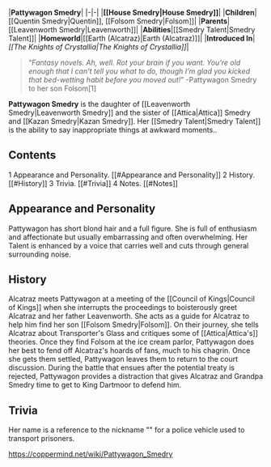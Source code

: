 |**Pattywagon Smedry**|
|-|-|
|**[[House Smedry\|House Smedry]]**|
|**Children**|[[Quentin Smedry\|Quentin]], [[Folsom Smedry\|Folsom]]|
|**Parents**|[[Leavenworth Smedry\|Leavenworth]]|
|**Abilities**|[[Smedry Talent\|Smedry Talent]]|
|**Homeworld**|[[Earth (Alcatraz)\|Earth (Alcatraz)]]|
|**Introduced In**|*[[The Knights of Crystallia\|The Knights of Crystallia]]*|

>“*Fantasy novels. Ah, well. Rot your brain if you want. You’re old enough that I can’t tell you what to do, though I’m glad you kicked that bed-wetting habit before you moved out!*”
\-Pattywagon Smedry to her son Folsom[1]


**Pattywagon Smedry** is the daughter of [[Leavenworth Smedry\|Leavenworth Smedry]] and the sister of [[Attica\|Attica]] Smedry and [[Kazan Smedry\|Kazan Smedry]]. Her [[Smedry Talent\|Smedry Talent]] is the ability to say inappropriate things at awkward moments..

## Contents

1 Appearance and Personality. [[#Appearance and Personality]] 
2 History. [[#History]] 
3 Trivia. [[#Trivia]] 
4 Notes. [[#Notes]] 


## Appearance and Personality
Pattywagon has short blond hair and a full figure. She is full of enthusiasm and affectionate but usually embarrassing and often overwhelming. Her Talent is enhanced by a voice that carries well and cuts through general surrounding noise.

## History
Alcatraz meets Pattywagon at a meeting of the [[Council of Kings\|Council of Kings]] when she interrupts the proceedings to boisterously greet Alcatraz and her father Leavenworth. She acts as a guide for Alcatraz to help him find her son [[Folsom Smedry\|Folsom]]. On their journey, she tells Alcatraz about Transporter's Glass and critiques some of [[Attica\|Attica's]] theories.
Once they find Folsom at the ice cream parlor, Pattywagon does her best to fend off Alcatraz's hoards of fans, much to his chagrin. Once she gets them settled, Pattywagon leaves them to return to the court discussion.
During the battle that ensues after the potential treaty is rejected, Pattywagon provides a distraction that gives Alcatraz and Grandpa Smedry time to get to King Dartmoor to defend him.

## Trivia
Her name is a reference to the nickname "" for a police vehicle used to transport prisoners.


https://coppermind.net/wiki/Pattywagon_Smedry
